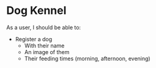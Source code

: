 # Dog Kennel

As a user, I should be able to:
* Register a dog
    * With their name
    * An image of them
    * Their feeding times (morning, afternoon, evening)